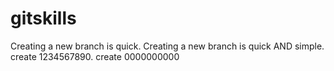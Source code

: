 # gitskills
Creating a new branch is quick.
Creating a new branch is quick AND simple.
create 1234567890.
create 0000000000
